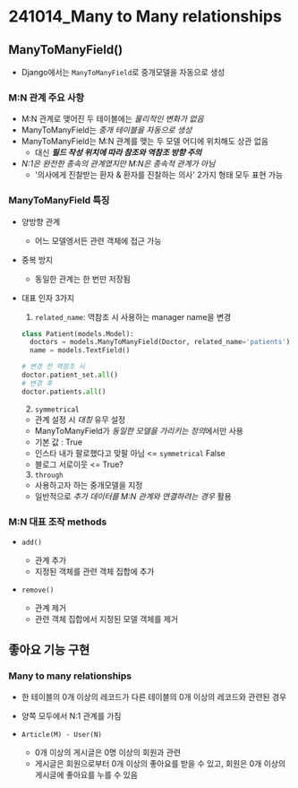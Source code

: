 # 241014_Many to Many relationships

## ManyToManyField()
- Django에서는 `ManyToManyField`로 중개모델을 자동으로 생성

### M:N 관계 주요 사항
- M:N 관계로 맺어진 두 테이블에는 *물리적인 변화가 없음*
- ManyToManyField는 *중개 테이블을 자동으로 생성*
- ManyToManyField는 M:N 관계를 맺는 두 모델 어디에 위치해도 상관 없음
  - 대신 ***필드 작성 위치에 따라 참조와 역참조 방향 주의***
- *N:1은 완전한 종속의 관계였지만 M:N은 종속적 관계가 아님*
  - '의사에게 진찰받는 환자 & 환자를 진찰하는 의사' 2가지 형태 모두 표현 가능

### ManyToManyField 특징
- 양방향 관계
  - 어느 모델엥서든 관련 객체에 접근 가능
- 중복 방지
  - 동일한 관계는 한 번만 저장됨
- 대표 인자 3가지
  1. `related_name`: 역참조 시 사용하는 manager name을 변경
    ```python
    class Patient(models.Model):
      doctors = models.ManyToManyField(Doctor, related_name='patients')
      name = models.TextField()

    # 변경 전 역참조 시
    doctor.patient_set.all()
    # 변경 후
    doctor.patients.all()
    ```

  2. `symmetrical`
    - 관계 설정 시 *대칭* 유무 설정
    - ManyToManyField가 *동일한 모델을 가리키는 정의*에서만 사용
    - 기본 값 : True
    - 인스타 내가 팔로했다고 맞팔 아님 <= `symmetrical` False
    - 블로그 서로이웃 <= True?
    
  3. `through`
    - 사용하고자 하는 중개모델을 지정
    - 일반적으로 *추가 데이터를 M:N 관계와 연결하려는 경우* 활용

### M:N 대표 조작 methods
- `add()`
  - 관계 추가
  - 지정된 객체를 관련 객체 집합에 추가

- `remove()`
  - 관계 제거
  - 관련 객체 집합에서 지정된 모델 객체를 제거


## 좋아요 기능 구현
### Many to many relationships
- 한 테이블의 0개 이상의 레코드가 다른 테이블의 0개 이상의 레코드와 관련된 경우
- 양쪽 모두에서 N:1 관계를 가짐

- `Article(M) - User(N)`
  - 0개 이상의 게시글은 0명 이상의 회원과 관련
  - 게시글은 회원으로부터 0개 이상의 좋아요를 받을 수 있고, 회원은 0개 이상의 게시글에 좋아요를 누를 수 있음